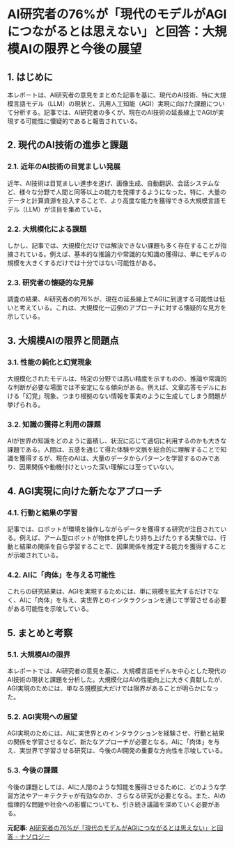 # AI研究者の76%が「現代のモデルがAGIにつながるとは思えない」と回答：大規模AIの限界と今後の展望

## 1. はじめに

本レポートは、AI研究者の意見をまとめた記事を基に、現代のAI技術、特に大規模言語モデル（LLM）の現状と、汎用人工知能（AGI）実現に向けた課題について分析する。記事では、AI研究者の多くが、現在のAI技術の延長線上でAGIが実現する可能性に懐疑的であると報告されている。

## 2. 現代のAI技術の進歩と課題

### 2.1. 近年のAI技術の目覚ましい発展

近年、AI技術は目覚ましい進歩を遂げ、画像生成、自動翻訳、会話システムなど、様々な分野で人間と同等以上の能力を発揮するようになった。特に、大量のデータと計算資源を投入することで、より高度な能力を獲得できる大規模言語モデル（LLM）が注目を集めている。

### 2.2. 大規模化による課題

しかし、記事では、大規模化だけでは解決できない課題も多く存在することが指摘されている。例えば、基本的な推論力や常識的な知識の獲得は、単にモデルの規模を大きくするだけでは十分ではない可能性がある。

### 2.3. 研究者の懐疑的な見解

調査の結果、AI研究者の約76%が、現在の延長線上でAGIに到達する可能性は低いと考えている。これは、大規模化一辺倒のアプローチに対する懐疑的な見方を示している。

## 3. 大規模AIの限界と問題点

### 3.1. 性能の鈍化と幻覚現象

大規模化されたモデルは、特定の分野では高い精度を示すものの、推論や常識的な判断が必要な場面では不安定になる傾向がある。例えば、文章応答モデルにおける「幻覚」現象、つまり根拠のない情報を事実のように生成してしまう問題が挙げられる。

### 3.2. 知識の獲得と利用の課題

AIが世界の知識をどのように蓄積し、状況に応じて適切に利用するのかも大きな課題である。人間は、五感を通じて得た体験や文脈を総合的に理解することで知識を獲得するが、現在のAIは、大量のデータからパターンを学習するのみであり、因果関係や動機付けといった深い理解には至っていない。

## 4. AGI実現に向けた新たなアプローチ

### 4.1. 行動と結果の学習

記事では、ロボットが環境を操作しながらデータを獲得する研究が注目されている。例えば、アーム型ロボットが物体を押したり持ち上げたりする実験では、行動と結果の関係を自ら学習することで、因果関係を推定する能力を獲得することが示唆されている。

### 4.2. AIに「肉体」を与える可能性

これらの研究結果は、AGIを実現するためには、単に規模を拡大するだけでなく、AIに「肉体」を与え、実世界とのインタラクションを通じて学習させる必要がある可能性を示唆している。

## 5. まとめと考察

### 5.1. 大規模AIの限界

本レポートでは、AI研究者の意見を基に、大規模言語モデルを中心とした現代のAI技術の現状と課題を分析した。大規模化はAIの性能向上に大きく貢献したが、AGI実現のためには、単なる規模拡大だけでは限界があることが明らかになった。

### 5.2. AGI実現への展望

AGI実現のためには、AIに実世界とのインタラクションを経験させ、行動と結果の関係を学習させるなど、新たなアプローチが必要となる。AIに「肉体」を与え、実世界で学習させる研究は、今後のAI開発の重要な方向性を示唆している。

### 5.3. 今後の課題

今後の課題としては、AIに人間のような知能を獲得させるために、どのような学習方法やアーキテクチャが有効なのか、さらなる研究が必要となる。また、AIの倫理的な問題や社会への影響についても、引き続き議論を深めていく必要がある。


**元記事:** [AI研究者の76%が「現代のモデルがAGIにつながるとは思えない」と回答 - ナゾロジー](https://nazology.kusuguru.co.jp/archives/173550)